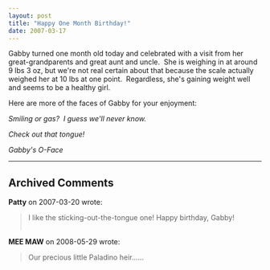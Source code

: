 ```yaml
---
layout: post
title: "Happy One Month Birthday!"
date: 2007-03-17
---
```


<p>Gabby turned one month old today and celebrated with a visit from her great-grandparents and great aunt and uncle.  She is weighing in at around 9 lbs 3 oz, but we're not real certain about that because the scale actually weighed her at 10 lbs at one point.  Regardless, she's gaining weight well and seems to be a healthy girl.</p>
<p>Here are more of the faces of Gabby for your enjoyment:</p>
<p><img alt="" src="http://www.thepaladinos.com/Portals/thepaladinos/Smiling.jpg"/><br/>
<em>Smiling or gas?  I guess we'll never know.</em></p>
<p><img alt="" src="http://www.thepaladinos.com/Portals/thepaladinos/Tongue.jpg"/><br/>
<em>Check out that tongue!</em></p>
<p><img alt="" src="http://www.thepaladinos.com/Portals/thepaladinos/OFace.jpg"/><br/>
<em>Gabby's O-Face</em></p>


---

## Archived Comments

**Patty** on 2007-03-20 wrote:

> I like the sticking-out-the-tongue one! Happy birthday, Gabby!<br><br>

**MEE MAW** on 2008-05-29 wrote:

> Our precious little Paladino heir......

